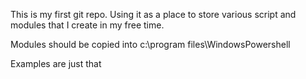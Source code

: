 This is my first git repo. Using it as a place to store various script and modules that I create in my free time.

Modules should be copied into c:\program files\WindowsPowershell

Examples are just that
